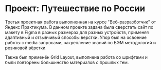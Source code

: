 # Проект: Путешествие по России

Третья проектная работа выполненная на курсе "Веб-разразботчик" от Яндекс Практикума.
В данном проекте задача была сверстать сайт по макету в Figma в разных размерах для 
разных устройств, применяя адаптивный и отзывчивый способы верстки. Упор был на освоение
работы с media запросами, закрепление знаний по БЭМ методологий и резиновой вёрстки. 

Также был применён Grid Layout, выполнена работа со шрифтами и были повторены большинство 
материалов с прошлых тем.

